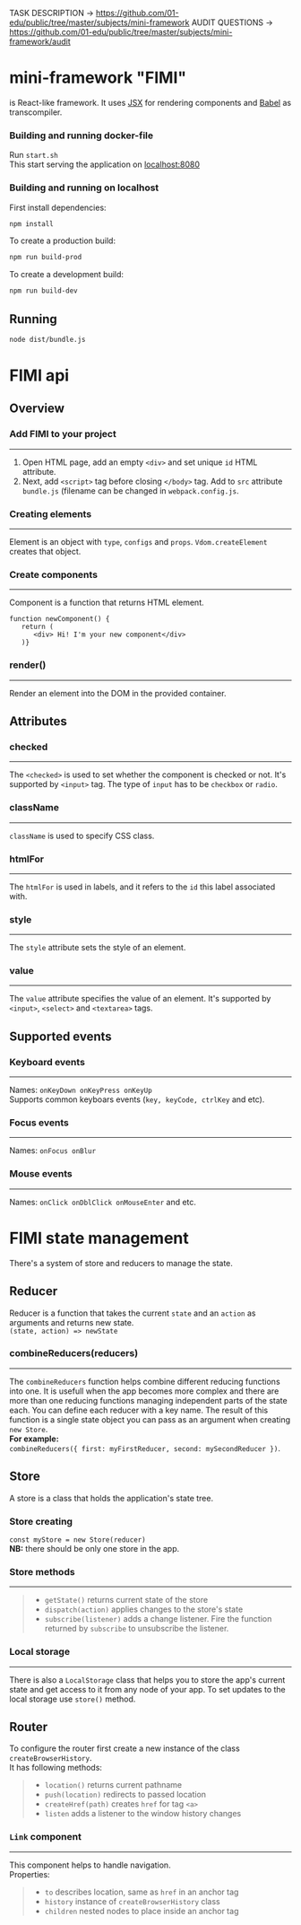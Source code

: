 <!-- REPO >  https://github.com/3mil1/my_fe_framework -->

TASK DESCRIPTION -> https://github.com/01-edu/public/tree/master/subjects/mini-framework
AUDIT QUESTIONS -> https://github.com/01-edu/public/tree/master/subjects/mini-framework/audit

# mini-framework "FIMI"

is React-like framework. It uses [JSX](https://en.wikipedia.org/wiki/JSX_(JavaScript))
for rendering components and [Babel](https://en.wikipedia.org/wiki/Babel_(transcompiler))
as transcompiler.

### Building and running docker-file

Run `start.sh` <br/>
This start serving the application on  [localhost:8080](http://localhost:8080/) 

### Building and running on localhost

First install dependencies:

```sh
npm install
```

To create a production build:

```sh
npm run build-prod
```

To create a development build:

```sh
npm run build-dev
```

## Running

```sh
node dist/bundle.js
```

# FIMI api
## Overview
### Add FIMI to your project
***
1. Open HTML page, add an empty `<div>` and set unique `id` HTML attribute.
2. Next, add `<script>` tag before closing `</body>` tag. Add to `src` attribute `bundle.js` (filename can be changed in
   `webpack.config.js`.
### Creating elements
***
Element is an object with `type`, `configs` and `props`. `Vdom.createElement` creates that object.
### Create components
***
Component is a function that returns HTML element.
```
function newComponent() {
   return (
      <div> Hi! I'm your new component</div>
   )}
```
### render()
***
Render an element into the DOM in the provided container.

## Attributes
### checked
***
The `<checked>` is used to set whether the component is checked or not. It's supported by `<input>` tag. The type of `input` has to be `checkbox` or `radio`.
### className
***
`className` is used to specify CSS class.
### htmlFor
***
The `htmlFor` is used in labels, and it refers to the `id` this label associated with.
### style
***
The `style` attribute sets the style of an element.
### value
***
The `value` attribute specifies the value of an element. It's supported by `<input>`, `<select>` and `<textarea>` tags.
## Supported events
### Keyboard events
***
Names: `onKeyDown onKeyPress onKeyUp` <br/>
Supports common keyboars events (`key, keyCode, ctrlKey` and etc).
### Focus events
***
Names: `onFocus onBlur`
### Mouse events
***
Names: `onClick onDblClick onMouseEnter` and etc.

# FIMI state management
There's a system of store and reducers to manage the state.
## Reducer
Reducer is a function that takes the current `state` and an `action` as arguments and returns new state. <br/>
`(state, action) => newState`
### combineReducers(reducers)
***
The `combineReducers` function helps combine different reducing functions into one. It is usefull when the app becomes
more complex and there are more than one reducing functions managing independent parts of the state each. You can define
each reducer with a key name. The result of this function is a single state object you can pass as an argument when
creating `new Store`. <br/>
**For example:** <br/>
`combineReducers({ first: myFirstReducer, second: mySecondReducer })`.
## Store
A store is a class that holds the application's state tree. 
### Store creating
`const myStore = new Store(reducer)` <br/>
**NB:** there should be only  one store in the app.
### Store methods
***
> * `getState()` returns current state of the store<br/>
> * `dispatch(action)` applies changes to the store's state<br/>
> * `subscribe(listener)` adds a change listener. Fire the function returned by `subscribe` to unsubscribe the listener.

### Local storage
***
There is also a `LocalStorage` class that helps you to store the app's current state and get access to it from any node of 
your app. To set updates to the local storage use `store()` method.
## Router
To configure the router first create a new instance of the class `createBrowserHistory`. <br/>
It has following methods: <br/>
> * `location()` returns current pathname <br/>
> * `push(location)` redirects to passed location <br/>
> * `createHref(path)` creates `href` for tag `<a>` <br/>
> * `listen` adds a listener to the window history changes<br/>
### `Link` component
***
This component helps to handle navigation. <br/>
Properties: <br/>
> * `to` describes location, same as `href` in an anchor tag<br/>
> * `history` instance of `createBrowserHistory` class <br/>
> * `children` nested nodes to place inside an anchor tag<br/>

[//]: # (## Credits)

[//]: # ()
[//]: # (Made with [createapp.dev]&#40;https://createapp.dev/&#41;)
